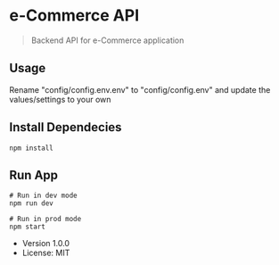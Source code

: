 # e-Commerce API

> Backend API for e-Commerce application

## Usage

Rename "config/config.env.env" to "config/config.env" and update the values/settings to your own

## Install Dependecies

`npm install`

## Run App

```
# Run in dev mode
npm run dev
```

```
# Run in prod mode
npm start
```

- Version 1.0.0
- License: MIT
